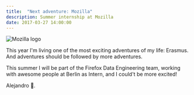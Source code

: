 ```yaml
---
title:  "Next adventure: Mozilla"
description: Summer internship at Mozilla
date: 2017-03-27 14:00:00
---
```

![Mozilla logo](../../assets/images/mozilla.jpeg)

This year I'm living one of the most exciting adventures of my life:
Erasmus. And adventures should be followed by more adventures.

This summer I will be part of the Firefox Data Engineering team,
working with awesome people at Berlin as Intern, and I could't be
more excited!

Alejandro 👾.